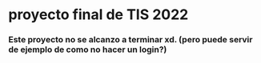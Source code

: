 # proyecto final de TIS 2022

### Este proyecto no se alcanzo a terminar xd. (pero puede servir de ejemplo de como no hacer un login?)